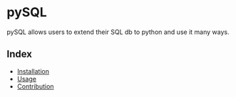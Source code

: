 # pySQL
pySQL allows users to extend their SQL db to python and use it many ways.

## Index

- [Installation](#installation)
- [Usage](#usage)
- [Contribution](#contribution)
